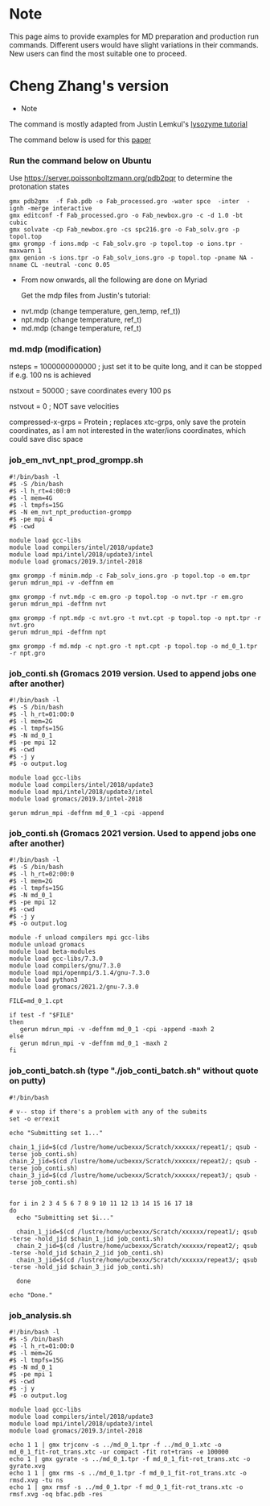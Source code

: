 # Note

This page aims to provide examples for MD preparation and production run commands. Different users would have slight variations in their commands. New users can find the most suitable one to proceed.

# Cheng Zhang's version
* Note
  
The command is mostly adapted from Justin Lemkul's [lysozyme tutorial](http://www.mdtutorials.com/gmx/lysozyme/index.html)
 
The command below is used for this [paper](https://www.sciencedirect.com/science/article/pii/S2001037021001860)

 
### Run the command below on Ubuntu
Use https://server.poissonboltzmann.org/pdb2pqr to determine the protonation states

```
gmx pdb2gmx  -f Fab.pdb -o Fab_processed.gro -water spce  -inter  -ignh -merge interactive
gmx editconf -f Fab_processed.gro -o Fab_newbox.gro -c -d 1.0 -bt cubic
gmx solvate -cp Fab_newbox.gro -cs spc216.gro -o Fab_solv.gro -p topol.top
gmx grompp -f ions.mdp -c Fab_solv.gro -p topol.top -o ions.tpr -maxwarn 1 
gmx genion -s ions.tpr -o Fab_solv_ions.gro -p topol.top -pname NA -nname CL -neutral -conc 0.05
```
 
 
* From now onwards, all the following are done on Myriad

  Get the mdp files from Justin's tutorial:
- nvt.mdp (change temperature, gen_temp, ref_t))
- npt.mdp (change temperature, ref_t)
- md.mdp (change temperature, ref_t)
 
 
### md.mdp (modification)
nsteps        = 1000000000000    ;  just set it to be quite long, and it can be stopped if e.g. 100 ns is achieved

nstxout                = 50000        ; save coordinates every 100 ps

nstvout                = 0            ; NOT save velocities

compressed-x-grps   = Protein   ; replaces xtc-grps, only save the protein coordinates, as I am not interested in the water/ions coordinates, which could save disc space
 
 
 
### job_em_nvt_npt_prod_grompp.sh
```
#!/bin/bash -l
#$ -S /bin/bash
#$ -l h_rt=4:00:0
#$ -l mem=4G
#$ -l tmpfs=15G
#$ -N em_nvt_npt_production-grompp
#$ -pe mpi 4
#$ -cwd 
 
module load gcc-libs
module load compilers/intel/2018/update3
module load mpi/intel/2018/update3/intel
module load gromacs/2019.3/intel-2018
 
gmx grompp -f minim.mdp -c Fab_solv_ions.gro -p topol.top -o em.tpr
gerun mdrun_mpi -v -deffnm em
 
gmx grompp -f nvt.mdp -c em.gro -p topol.top -o nvt.tpr -r em.gro 
gerun mdrun_mpi -deffnm nvt
 
gmx grompp -f npt.mdp -c nvt.gro -t nvt.cpt -p topol.top -o npt.tpr -r nvt.gro
gerun mdrun_mpi -deffnm npt
 
gmx grompp -f md.mdp -c npt.gro -t npt.cpt -p topol.top -o md_0_1.tpr -r npt.gro
```
 
 
### job_conti.sh (Gromacs 2019 version. Used to append jobs one after another)
```
#!/bin/bash -l
#$ -S /bin/bash
#$ -l h_rt=01:00:0
#$ -l mem=2G
#$ -l tmpfs=15G
#$ -N md_0_1
#$ -pe mpi 12
#$ -cwd 
#$ -j y
#$ -o output.log
 
module load gcc-libs
module load compilers/intel/2018/update3
module load mpi/intel/2018/update3/intel
module load gromacs/2019.3/intel-2018
 
gerun mdrun_mpi -deffnm md_0_1 -cpi -append
```
 
 
### job_conti.sh (Gromacs 2021 version. Used to append jobs one after another)
```
#!/bin/bash -l
#$ -S /bin/bash
#$ -l h_rt=02:00:0
#$ -l mem=2G
#$ -l tmpfs=15G
#$ -N md_0_1
#$ -pe mpi 12
#$ -cwd 
#$ -j y
#$ -o output.log
 
module -f unload compilers mpi gcc-libs
module unload gromacs
module load beta-modules
module load gcc-libs/7.3.0
module load compilers/gnu/7.3.0
module load mpi/openmpi/3.1.4/gnu-7.3.0
module load python3
module load gromacs/2021.2/gnu-7.3.0
 
FILE=md_0_1.cpt
 
if test -f "$FILE"
then
   gerun mdrun_mpi -v -deffnm md_0_1 -cpi -append -maxh 2
else
   gerun mdrun_mpi -v -deffnm md_0_1 -maxh 2
fi
```
 
 
 
### job_conti_batch.sh (type "./job_conti_batch.sh" without quote on putty)
```
#!/bin/bash
 
# v-- stop if there's a problem with any of the submits
set -o errexit
 
echo "Submitting set 1..."
 
chain_1_jid=$(cd /lustre/home/ucbexxx/Scratch/xxxxxx/repeat1/; qsub -terse job_conti.sh)
chain_2_jid=$(cd /lustre/home/ucbexxx/Scratch/xxxxxx/repeat2/; qsub -terse job_conti.sh)
chain_3_jid=$(cd /lustre/home/ucbexxx/Scratch/xxxxxx/repeat3/; qsub -terse job_conti.sh)
 

for i in 2 3 4 5 6 7 8 9 10 11 12 13 14 15 16 17 18 
do
  echo "Submitting set $i..."
  
  chain_1_jid=$(cd /lustre/home/ucbexxx/Scratch/xxxxxx/repeat1/; qsub -terse -hold_jid $chain_1_jid job_conti.sh)
  chain_2_jid=$(cd /lustre/home/ucbexxx/Scratch/xxxxxx/repeat2/; qsub -terse -hold_jid $chain_2_jid job_conti.sh)
  chain_3_jid=$(cd /lustre/home/ucbexxx/Scratch/xxxxxx/repeat3/; qsub -terse -hold_jid $chain_3_jid job_conti.sh)
 
  done
 
echo "Done."
``` 
 
 
### job_analysis.sh
```
#!/bin/bash -l
#$ -S /bin/bash
#$ -l h_rt=01:00:0
#$ -l mem=2G
#$ -l tmpfs=15G
#$ -N md_0_1
#$ -pe mpi 1
#$ -cwd 
#$ -j y
#$ -o output.log
 
module load gcc-libs
module load compilers/intel/2018/update3
module load mpi/intel/2018/update3/intel
module load gromacs/2019.3/intel-2018
 
echo 1 1 | gmx trjconv -s ../md_0_1.tpr -f ../md_0_1.xtc -o md_0_1_fit-rot_trans.xtc -ur compact -fit rot+trans -e 100000
echo 1 | gmx gyrate -s ../md_0_1.tpr -f md_0_1_fit-rot_trans.xtc -o gyrate.xvg
echo 1 1 | gmx rms -s ../md_0_1.tpr -f md_0_1_fit-rot_trans.xtc -o rmsd.xvg -tu ns
echo 1 | gmx rmsf -s ../md_0_1.tpr -f md_0_1_fit-rot_trans.xtc -o rmsf.xvg -oq bfac.pdb -res
```
 
